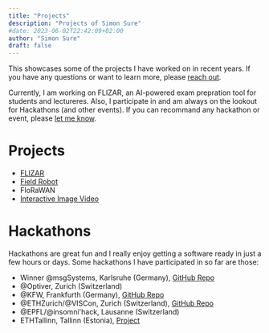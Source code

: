 ```yaml
---
title: "Projects"
description: "Projects of Simon Sure"
#date: 2023-06-02T22:42:09+02:00
author: "Simon Sure"
draft: false
---
```


This showcases some of the projects I have worked on in recent years. If you have any questions or want to learn more, please [reach out](/contact).

Currently, I am working on FLIZAR, an AI-powered exam prepration tool for students and lectureres. Also, I participate in and am always on the lookout for Hackathons (and other events). If you can recommand any hackathon or event, please [let me know](/contact).

# Projects
- [FLIZAR](/posts/2023/projects/flizar/)
- [Field Robot](/posts/2023/projects/field-robot/)
- FloRaWAN
- [Interactive Image Video](https://video.eko.com/v/Vlv8LD/embed)

# Hackathons
Hackathons are great fun and I really enjoy getting a software ready in just a few hours or days. Some hackathons I have participated in so far are those:
- Winner @msgSystems, Karlsruhe (Germany), [GitHub Repo](https://github.com/codeandcreate2023/navigo)
- @Optiver, Zurich (Switzerland)
- @KFW, Frankfurth (Germany), [GitHub Repo](https://github.com/kfw-devops-cloudburst/kfw-devops-cloudburst)
- @ETHZurich/@VISCon, Zurich (Switzerland), [GitHub Repo](https://github.com/probstlukas/viscon_hackathon_2022)
- @EPFL/@insomni'hack, Lausanne (Switzerland)
- ETHTallinn, Tallinn (Estonia), [Project](/posts/2024/events/ethtallinn/)
